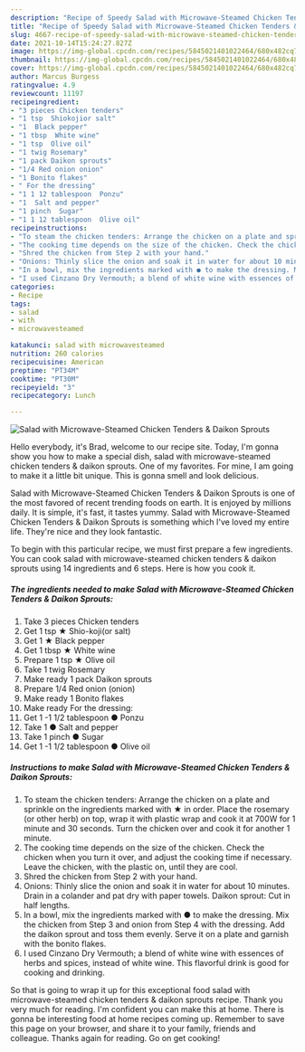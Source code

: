 ```yaml
---
description: "Recipe of Speedy Salad with Microwave-Steamed Chicken Tenders &amp;amp; Daikon Sprouts"
title: "Recipe of Speedy Salad with Microwave-Steamed Chicken Tenders &amp;amp; Daikon Sprouts"
slug: 4667-recipe-of-speedy-salad-with-microwave-steamed-chicken-tenders-and-amp-daikon-sprouts
date: 2021-10-14T15:24:27.827Z
image: https://img-global.cpcdn.com/recipes/5845021401022464/680x482cq70/salad-with-microwave-steamed-chicken-tenders-daikon-sprouts-recipe-main-photo.jpg
thumbnail: https://img-global.cpcdn.com/recipes/5845021401022464/680x482cq70/salad-with-microwave-steamed-chicken-tenders-daikon-sprouts-recipe-main-photo.jpg
cover: https://img-global.cpcdn.com/recipes/5845021401022464/680x482cq70/salad-with-microwave-steamed-chicken-tenders-daikon-sprouts-recipe-main-photo.jpg
author: Marcus Burgess
ratingvalue: 4.9
reviewcount: 11197
recipeingredient:
- "3 pieces Chicken tenders"
- "1 tsp  Shiokojior salt"
- "1  Black pepper"
- "1 tbsp  White wine"
- "1 tsp  Olive oil"
- "1 twig Rosemary"
- "1 pack Daikon sprouts"
- "1/4 Red onion onion"
- "1 Bonito flakes"
- " For the dressing"
- "1 1 12 tablespoon  Ponzu"
- "1  Salt and pepper"
- "1 pinch  Sugar"
- "1 1 12 tablespoon  Olive oil"
recipeinstructions:
- "To steam the chicken tenders: Arrange the chicken on a plate and sprinkle on the ingredients marked with ★ in order. Place the rosemary (or other herb) on top, wrap it with plastic wrap and cook it at 700W for 1 minute and 30 seconds. Turn the chicken over and cook it for another 1 minute."
- "The cooking time depends on the size of the chicken. Check the chicken when you turn it over, and adjust the cooking time if necessary. Leave the chicken, with the plastic on, until they are cool."
- "Shred the chicken from Step 2 with your hand."
- "Onions: Thinly slice the onion and soak it in water for about 10 minutes. Drain in a colander and pat dry with paper towels. Daikon sprout: Cut in half lengths."
- "In a bowl, mix the ingredients marked with ● to make the dressing. Mix the chicken from Step 3 and onion from Step 4 with the dressing. Add the daikon sprout and toss them evenly.  Serve it on a plate and garnish with the bonito flakes."
- "I used Cinzano Dry Vermouth; a blend of white wine with essences of herbs and spices, instead of white wine. This flavorful drink is good for cooking and drinking."
categories:
- Recipe
tags:
- salad
- with
- microwavesteamed

katakunci: salad with microwavesteamed 
nutrition: 260 calories
recipecuisine: American
preptime: "PT34M"
cooktime: "PT30M"
recipeyield: "3"
recipecategory: Lunch

---
```



![Salad with Microwave-Steamed Chicken Tenders &amp; Daikon Sprouts](https://img-global.cpcdn.com/recipes/5845021401022464/680x482cq70/salad-with-microwave-steamed-chicken-tenders-daikon-sprouts-recipe-main-photo.jpg)

Hello everybody, it's Brad, welcome to our recipe site. Today, I'm gonna show you how to make a special dish, salad with microwave-steamed chicken tenders &amp; daikon sprouts. One of my favorites. For mine, I am going to make it a little bit unique. This is gonna smell and look delicious.

Salad with Microwave-Steamed Chicken Tenders &amp; Daikon Sprouts is one of the most favored of recent trending foods on earth. It is enjoyed by millions daily. It is simple, it's fast, it tastes yummy. Salad with Microwave-Steamed Chicken Tenders &amp; Daikon Sprouts is something which I've loved my entire life. They're nice and they look fantastic.




To begin with this particular recipe, we must first prepare a few ingredients. You can cook salad with microwave-steamed chicken tenders &amp; daikon sprouts using 14 ingredients and 6 steps. Here is how you cook it.

<!--inarticleads1-->

##### The ingredients needed to make Salad with Microwave-Steamed Chicken Tenders &amp; Daikon Sprouts:

1. Take 3 pieces Chicken tenders
1. Get 1 tsp ★ Shio-koji(or salt)
1. Get 1 ★ Black pepper
1. Get 1 tbsp ★ White wine
1. Prepare 1 tsp ★ Olive oil
1. Take 1 twig Rosemary
1. Make ready 1 pack Daikon sprouts
1. Prepare 1/4 Red onion (onion)
1. Make ready 1 Bonito flakes
1. Make ready  For the dressing:
1. Get 1 -1 1/2 tablespoon ● Ponzu
1. Take 1 ● Salt and pepper
1. Take 1 pinch ● Sugar
1. Get 1 -1 1/2 tablespoon ● Olive oil




<!--inarticleads2-->

##### Instructions to make Salad with Microwave-Steamed Chicken Tenders &amp; Daikon Sprouts:

1. To steam the chicken tenders: Arrange the chicken on a plate and sprinkle on the ingredients marked with ★ in order. Place the rosemary (or other herb) on top, wrap it with plastic wrap and cook it at 700W for 1 minute and 30 seconds. Turn the chicken over and cook it for another 1 minute.
1. The cooking time depends on the size of the chicken. Check the chicken when you turn it over, and adjust the cooking time if necessary. Leave the chicken, with the plastic on, until they are cool.
1. Shred the chicken from Step 2 with your hand.
1. Onions: Thinly slice the onion and soak it in water for about 10 minutes. Drain in a colander and pat dry with paper towels. Daikon sprout: Cut in half lengths.
1. In a bowl, mix the ingredients marked with ● to make the dressing. Mix the chicken from Step 3 and onion from Step 4 with the dressing. Add the daikon sprout and toss them evenly.  Serve it on a plate and garnish with the bonito flakes.
1. I used Cinzano Dry Vermouth; a blend of white wine with essences of herbs and spices, instead of white wine. This flavorful drink is good for cooking and drinking.




So that is going to wrap it up for this exceptional food salad with microwave-steamed chicken tenders &amp; daikon sprouts recipe. Thank you very much for reading. I'm confident you can make this at home. There is gonna be interesting food at home recipes coming up. Remember to save this page on your browser, and share it to your family, friends and colleague. Thanks again for reading. Go on get cooking!
